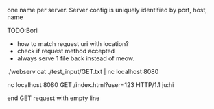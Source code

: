 one name per server. Server config is uniquely identified by port, host, name

TODO:Bori

- how to match request uri with location?
- check if request method accepted
- always serve 1 file back instead of meow.

<!-- how to use: -->

./webserv
cat ./test_input/GET.txt | nc localhost 8080

<!-- or line by line: -->

nc localhost 8080
GET /index.html?user=123 HTTP/1.1
ju:hi

end GET request with empty line
